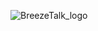 ![BreezeTalk_logo](https://github.com/zimka1/BreezeTalk-Messenger/assets/56439181/c0bff4e5-7d30-4552-a6a6-f03ed5b2a654)

